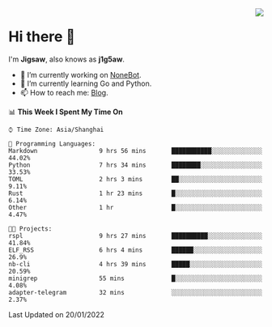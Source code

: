 <a href="#">
  <img align="right" src="https://github-readme-stats.vercel.app/api?username=j1g5awi&count_private=true&show_icons=true&title_color=80070B&text_color=B3B3B3&bg_color=212121&icon_color=80070B" />
</a>

# Hi there 👋

I'm **Jigsaw**, also knows as **j1g5aw**.

- 🔭 I’m currently working on [NoneBot](https://github.com/nonebot).
- 🌱 I’m currently learning Go and Python.
- 📫 How to reach me: [Blog](https://blog.maddestroyer.xyz/).

<!--START_SECTION:waka-->
📊 **This Week I Spent My Time On** 

```text
⌚︎ Time Zone: Asia/Shanghai

💬 Programming Languages: 
Markdown                 9 hrs 56 mins       ███████████░░░░░░░░░░░░░░   44.02% 
Python                   7 hrs 34 mins       ████████░░░░░░░░░░░░░░░░░   33.53% 
TOML                     2 hrs 3 mins        ██░░░░░░░░░░░░░░░░░░░░░░░   9.11% 
Rust                     1 hr 23 mins        █░░░░░░░░░░░░░░░░░░░░░░░░   6.14% 
Other                    1 hr                █░░░░░░░░░░░░░░░░░░░░░░░░   4.47%

🐱‍💻 Projects: 
rspl                     9 hrs 27 mins       ██████████░░░░░░░░░░░░░░░   41.84% 
ELF_RSS                  6 hrs 4 mins        ██████░░░░░░░░░░░░░░░░░░░   26.9% 
nb-cli                   4 hrs 39 mins       █████░░░░░░░░░░░░░░░░░░░░   20.59% 
minigrep                 55 mins             █░░░░░░░░░░░░░░░░░░░░░░░░   4.08% 
adapter-telegram         32 mins             ░░░░░░░░░░░░░░░░░░░░░░░░░   2.37%

```


 Last Updated on 20/01/2022
<!--END_SECTION:waka-->
